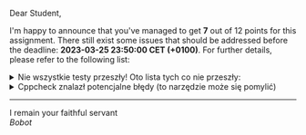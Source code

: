 Dear Student,

I'm happy to announce that you've managed to get **7** out of 12 points for this assignment.
There still exist some issues that should be addressed before the deadline: **2023-03-25 23:50:00 CET (+0100)**. For further details, please refer to the following list:

<details><summary>Nie wszystkie testy przeszły! Oto lista tych co nie przeszły:</summary>1. FractionTester.saveImplemented<br>2. FractionTester.loadImplemented<br>3. FractionTester.fractionNameSettableFromConstructor<br>4. FractionTester.fractionGettersAreConst<br>5. FractionTester.fractionConstStaticFieldsImplemented</details>
<details><summary>Cppcheck znalazł potencjalne błędy (to narzędzie może się pomylić)</summary>/tmp/tmpr1o49k0n/student/zaj1Fraction/fraction.cpp:28:0: warning: The function 'setNumerator' is never used. [unusedFunction]<br>void Fraction::setNumerator(int val) {<br>^<br>/tmp/tmpr1o49k0n/student/zaj1Fraction/fraction.cpp:32:0: warning: The function 'getNumerator' is never used. [unusedFunction]<br>int Fraction::getNumerator() {<br>^<br>/tmp/tmpr1o49k0n/student/zaj1Fraction/fraction.cpp:36:0: warning: The function 'setDenominator' is never used. [unusedFunction]<br>void Fraction::setDenominator(int val) {<br>^<br>/tmp/tmpr1o49k0n/student/zaj1Fraction/fraction.cpp:40:0: warning: The function 'getDenominator' is never used. [unusedFunction]<br>int Fraction::getDenominator() {<br>^<br>/tmp/tmpr1o49k0n/student/zaj1Fraction/fraction.cpp:44:0: warning: The function 'print' is never used. [unusedFunction]<br>void Fraction::print() const{<br>^<br>/tmp/tmpr1o49k0n/student/zaj1Fraction/fraction.cpp:52:0: warning: The function 'removedFractions' is never used. [unusedFunction]<br>int Fraction::removedFractions() {<br>^<br></details>

-----------
I remain your faithful servant\
_Bobot_